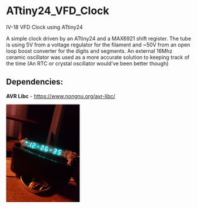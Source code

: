 # ATtiny24_VFD_Clock
IV-18 VFD Clock using ATtiny24

A simple clock driven by an ATtiny24 and a MAX6921 shift register. 
The tube is using 5V from a voltage regulator for the filament and ~50V from an open loop boost converter for the digits and segments.
An external 16Mhz ceramic oscillator was used as a more accurate solution to keeping track of the time (An RTC or crystal oscillator would've been better though)

## Dependencies:
**AVR Libc** - https://www.nongnu.org/avr-libc/


<img src="https://github.com/MXVG/ATtiny24_VFD_Clock/blob/main/20220117_002652.jpg" width="200"/>
